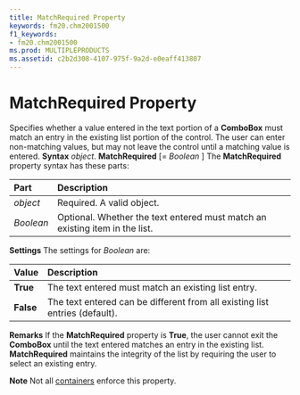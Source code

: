 ```yaml
---
title: MatchRequired Property
keywords: fm20.chm2001500
f1_keywords:
- fm20.chm2001500
ms.prod: MULTIPLEPRODUCTS
ms.assetid: c2b2d308-4107-975f-9a2d-e0eaff413807
---
```



# MatchRequired Property



Specifies whether a value entered in the text portion of a  **ComboBox** must match an entry in the existing list portion of the control. The user can enter non-matching values, but may not leave the control until a matching value is entered.
 **Syntax**
 _object_. **MatchRequired** [= _Boolean_ ]
The  **MatchRequired** property syntax has these parts:


|**Part**|**Description**|
|:-----|:-----|
| _object_|Required. A valid object.|
| _Boolean_|Optional. Whether the text entered must match an existing item in the list.|
 **Settings**
The settings for  _Boolean_ are:


|**Value**|**Description**|
|:-----|:-----|
|**True**|The text entered must match an existing list entry.|
|**False**|The text entered can be different from all existing list entries (default).|
 **Remarks**
If the  **MatchRequired** property is **True**, the user cannot exit the **ComboBox** until the text entered matches an entry in the existing list. **MatchRequired** maintains the integrity of the list by requiring the user to select an existing entry.

 **Note**  Not all [containers](vbe-glossary.md) enforce this property.


